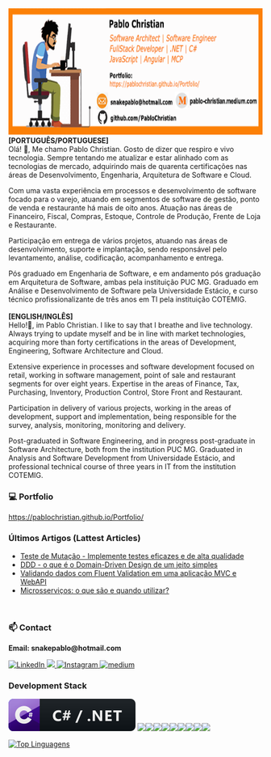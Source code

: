 <div align="left">
<img src=".\me-capa-new.png" width=800 height=250></img>
<br>
<b>[PORTUGUÊS/PORTUGUESE]</b><br>
Olá! 👋, Me chamo Pablo Christian.
Gosto de dizer que respiro e vivo tecnologia. Sempre tentando me atualizar e estar alinhado com as tecnologias de mercado, adquirindo mais de quarenta certificações nas áreas de Desenvolvimento, Engenharia, Arquitetura de Software e Cloud.

Com uma vasta experiência em processos e desenvolvimento de software focado para o varejo, atuando em segmentos de software de gestão, ponto de venda e restaurante há mais de oito anos. Atuação nas áreas de Financeiro, Fiscal, Compras, Estoque, Controle de Produção, Frente de Loja e Restaurante.

Participação em entrega de vários projetos, atuando nas áreas de desenvolvimento, suporte e implantação, sendo responsável pelo levantamento, análise, codificação, acompanhamento e entrega.

Pós graduado em Engenharia de Software, e em andamento pós graduação em Arquitetura de Software, ambas pela instituição PUC MG. Graduado em Análise e Desenvolvimento de Software pela Universidade Estácio, e curso técnico profissionalizante de três anos em TI pela instituição COTEMIG.
<br><br>
<b>[ENGLISH/INGLÊS]</b><br>
Hello!👋, im Pablo Christian.
I like to say that I breathe and live technology. Always trying to update myself and be in line with market technologies, acquiring more than forty certifications in the areas of Development, Engineering, Software Architecture and Cloud.

Extensive experience in processes and software development focused on retail, working in software management, point of sale and restaurant segments for over eight years. Expertise in the areas of Finance, Tax, Purchasing, Inventory, Production Control, Store Front and Restaurant.

Participation in delivery of various projects, working in the areas of development, support and implementation, being responsible for the survey, analysis, monitoring, monitoring and delivery.

Post-graduated in Software Engineering, and in progress post-graduate in Software Architecture, both from the institution PUC MG. Graduated in Analysis and Software Development from Universidade Estácio, and professional technical course of three years in IT from the institution COTEMIG.

### 💻 Portfolio
https://pablochristian.github.io/Portfolio/

### Últimos Artigos (Lattest Articles) &nbsp;
<ul>
	<li><a href="https://pablo-christian.medium.com/testes-de-muta%C3%A7%C3%A3o-%EF%B8%8F-implemente-testes-eficazes-e-de-alta-qualidade-4b6c82ffa3a7">Teste de Mutação - Implemente testes eficazes e de alta qualidade</a></li>
	<li><a href="https://pablo-christian.medium.com/ddd-o-que-%C3%A9-o-domain-driven-design-de-um-jeito-simples-93ea0c9a111">DDD - o que é o Domain-Driven Design de um jeito simples</a></li>
	<li><a href="https://pablo-christian.medium.com/%EF%B8%8F-validando-dados-com-fluent-validation-em-uma-aplica%C3%A7%C3%A3o-mvc-e-webapi-6024c20b4924">Validando dados com Fluent Validation em uma aplicação MVC e WebAPI</a></li>
	<li><a href="https://pablo-christian.medium.com/microsservi%C3%A7os-o-que-s%C3%A3o-e-quando-devemos-utilizar-cbe0d4275525">Microsserviços: o que são e quando utilizar?</a></li>
</ul>&nbsp;

### 📫 Contact &nbsp;
<p align="left"><b>Email: snakepablo@hotmail.com</p></b>
<a href="https://www.linkedin.com/in/pablo-christian/" rel="nofollow">
	<img src="https://camo.githubusercontent.com/1598532a3542326fff0ea5e0481f39287c1a1a201b07b4fff95c5ecd6a30553e/68747470733a2f2f696d672e736869656c64732e696f2f62616467652f4c696e6b6564496e2d2532333030373742352e7376673f267374796c653d666c61742d737175617265266c6f676f3d6c696e6b6564696e266c6f676f436f6c6f723d7768697465" alt="LinkedIn" data-canonical-src="https://img.shields.io/badge/LinkedIn-%230077B5.svg?&amp;style=flat-square&amp;logo=linkedin&amp;logoColor=white" style="max-width:100%;">
</a>
<a href="https://api.whatsapp.com/send?phone=5531999079989&text=Ol%C3%A1,%20Evelyn!%20Tudo%20bem?%20Visitei%20teu%20Github%20e%20fiquei%20interessado(a)%20no%20seu%20perfil.%20" rel="nofollow">
    <img src="https://camo.githubusercontent.com/4dbe2651bbc447f0593c26035cf794a008635358f8a868d8eca752cb8ddef103/68747470733a2f2f696d672e736869656c64732e696f2f62616467652f57686174736170702d627269676874677265656e3f7374796c653d666c6174266c6f676f3d5768617473417070266c6f676f436f6c6f723d7768697465266c6162656c436f6c6f723d627269676874677265656e" data-canonical-src="https://img.shields.io/badge/Whatsapp-brightgreen?style=flat&amp;logo=WhatsApp&amp;logoColor=white&amp;labelColor=brightgreen" style="max-width:100%;">
  </a>
<a href="https://www.instagram.com/pablo.cpnazareth/" rel="nofollow">
	<img src="https://camo.githubusercontent.com/b091cb88e26295fdc73b1f1f91d812216757930cb4d60f7951a07deff2a53fd5/68747470733a2f2f696d672e736869656c64732e696f2f62616467652f496e7374616772616d2d2532334534343035462e7376673f267374796c653d666c61742d737175617265266c6f676f3d696e7374616772616d266c6f676f436f6c6f723d7768697465" alt="Instagram" data-canonical-src="https://img.shields.io/badge/Instagram-%23E4405F.svg?&amp;style=flat-square&amp;logo=instagram&amp;logoColor=white" style="max-width:100%;">
</a>
<a href="https://medium.com/@pablo-christian" rel="nofollow">
	<img src="https://camo.githubusercontent.com/35b14b228e430c7f39f7a176007450936c99c9db42d170119d88d63044b27070/68747470733a2f2f696d672e736869656c64732e696f2f62616467652f6d656469756d2d626c61636b3f267374796c653d666c61742d737175617265266c6f676f3d6d656469756d266c6f676f436f6c6f723d7768697465" alt="medium" data-canonical-src="https://img.shields.io/badge/medium-black?&amp;style=flat-square&amp;logo=medium&amp;logoColor=white" style="max-width:100%;">
</a>
</div>

### Development Stack
<p>
<img src="https://raw.githubusercontent.com/MikeCodesDotNET/ColoredBadges/master/svg/dev/languages/csharp_dotnet.svg" alt="dotnet" style="max-width:100%;">
<img src="https://img.shields.io/badge/Angular-DD0031?style=for-the-badge&logo=angular&logoColor=white"><img src="https://img.shields.io/badge/JavaScript-F7DF1E?style=for-the-badge&logo=javascript&logoColor=black"><img src="https://img.shields.io/badge/TypeScript-007ACC?style=for-the-badge&logo=typescript&logoColor=white"><img src="https://img.shields.io/badge/CSS3-1572B6?style=for-the-badge&logo=css3&logoColor=white"><img src="https://img.shields.io/badge/PostgreSQL-316192?style=for-the-badge&logo=postgresql&logoColor=white"><img src="https://img.shields.io/badge/Bootstrap-563D7C?style=for-the-badge&logo=bootstrap&logoColor=white"><img src="https://img.shields.io/badge/HTML5-E34F26?style=for-the-badge&logo=html5&logoColor=white"><img src="https://img.shields.io/badge/Git-F05032?style=for-the-badge&logo=git&logoColor=white"><img src="https://img.shields.io/badge/Node.js-43853D?style=for-the-badge&logo=node.js&logoColor=white">
</p>

[![Top Linguagens](https://github-readme-stats.vercel.app/api/top-langs/?username=pablochristian&layout=compact&theme=dark&hide_border=true&cache_seconds=2000)](https://github.com/pablochristian/github-readme-stats)

</div>

